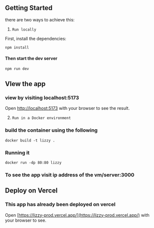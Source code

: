 ## Getting Started
there are two ways to achieve this:
1. `Run locally`

First, install the dependencies:
```bash
npm install
```

#### Then start the dev server


```bash
npm run dev 
```
## VIew the app
### view by visiting localhost:5173
Open [http://localhost:5173](http://localhost:5173) with your browser to see the result.

2. `Run in a Docker environment`
### build the container using the following
```
docker build -t lizzy .
```
### Running it 

```
docker run -dp 80:80 lizzy
```

### To see the app visit ip address of the vm/server:3000

## Deploy on Vercel

### This app has already been deployed on vercel 

Open [https://lizzy-prod.vercel.app/](https://lizzy-prod.vercel.app/) with your browser to see.